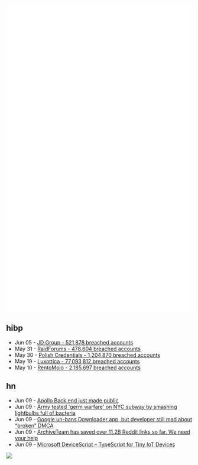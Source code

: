 ![Metrics](https://raw.githubusercontent.com/phixion/phixion/master/metrics.svg)

## hibp

<!--
for https://github.com/phixion/phixion/blob/main/.github/workflows/feeds.yml
-->
<!--START_SECTION:haveibeenpwnd-->
- Jun 05 - [JD Group - 521,878 breached accounts](https://haveibeenpwned.com/PwnedWebsites#JDGroup)
- May 31 - [RaidForums - 478,604 breached accounts](https://haveibeenpwned.com/PwnedWebsites#RaidForums)
- May 30 - [Polish Credentials - 1,204,870 breached accounts](https://haveibeenpwned.com/PwnedWebsites#PolishCredentials)
- May 19 - [Luxottica - 77,093,812 breached accounts](https://haveibeenpwned.com/PwnedWebsites#Luxottica)
- May 10 - [RentoMojo - 2,185,697 breached accounts](https://haveibeenpwned.com/PwnedWebsites#RentoMojo)
<!--END_SECTION:haveibeenpwnd-->

## hn

<!--
for https://github.com/phixion/phixion/blob/main/.github/workflows/feeds.yml
-->
<!--START_SECTION:hn-->
- Jun 09 - [Apollo Back end just made public](https://old.reddit.com/r/apolloapp/comments/144l6se/apollo_backend_just_made_public_the_goal_of/)
- Jun 09 - [Army tested 'germ warfare' on NYC subway by smashing lightbulbs full of bacteria](https://www.businessinsider.com/biological-agents-were-tested-on-the-new-york-city-subway-2015-11)
- Jun 09 - [Google un-bans Downloader app, but developer still mad about “broken” DMCA](https://arstechnica.com/tech-policy/2023/06/google-un-bans-downloader-app-but-developer-still-mad-about-broken-dmca/)
- Jun 09 - [ArchiveTeam has saved over 11.2B Reddit links so far. We need your help](https://old.reddit.com/r/DataHoarder/comments/142l1i0/archiveteam_has_saved_over_108_billion_reddit/)
- Jun 09 - [Microsoft DeviceScript – TypeScript for Tiny IoT Devices](https://github.com/microsoft/devicescript)
<!--END_SECTION:hn-->

<!--
for https://yhype.me
-->
![](https://hit.yhype.me/github/profile?user_id=13013670)
